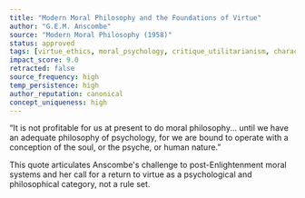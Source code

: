 ```yaml
---
title: "Modern Moral Philosophy and the Foundations of Virtue"
author: "G.E.M. Anscombe"
source: "Modern Moral Philosophy (1958)"
status: approved
tags: [virtue_ethics, moral_psychology, critique_utilitarianism, character]
impact_score: 9.0
retracted: false
source_frequency: high
temp_persistence: high
author_reputation: canonical
concept_uniqueness: high
---
```


“It is not profitable for us at present to do moral philosophy... until we have an adequate philosophy of psychology, for we are bound to operate with a conception of the soul, or the psyche, or human nature.”

This quote articulates Anscombe's challenge to post-Enlightenment moral systems and her call for a return to virtue as a psychological and philosophical category, not a rule set.
